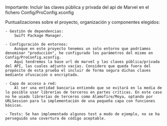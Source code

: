 
Importante: Incluir las claves pública y privada del api de Marvel en el fichero Config/ProConfig.xconfig

Puntualizaciones sobre el proyecto, organización y componentes elegidos:

    - Gestión de dependencias: 
        Swift Package Manager.
        
    - Configuración de entornos: 
        Aunque en este proyecto tenemos un solo entorno que podríamos denominar "producción", he configurado los parámetros del mismo en Config/ProConfig.xconfig. 
        Aquí tendremos la base url de marvel y las claves pública/privada del API, las cuales adjunto vacías. Considero que queda fuera del propósito de esta prueba el incluir de forma segura dichas claves mediante ofuscación o encriptado.
        
    - Capa de acceso a red: 
        Al ser una entidad bancaria entiendo que se evitará en la media de lo posible usar librerías de terceros en partes críticas. En este caso no he usado librerías de terceros como Alamofire/Moya, optando por URLSession para la implementación de una pequeña capa con funciones básicas.
        
    - Tests: Se han implementado algunos test a modo de ejemplo, no se ha perseguido una covertura de código aceptable.
